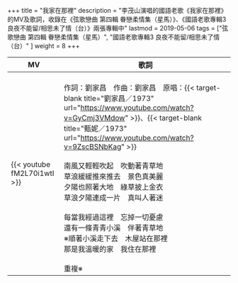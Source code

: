 +++
title = "我家在那裡"
description = "李茂山演唱的國語老歌《我家在那裡》的MV及歌詞，收錄在《弦歌戀曲 第四輯 眷戀柔情集（星馬）》、《國語老歌專輯3 良夜不能留/相思未了情（台）》兩張專輯中"
lastmod = 2019-05-06
tags = ["弦歌戀曲 第四輯 眷戀柔情集（星馬）",  "國語老歌專輯3 良夜不能留/相思未了情（台）" ]
weight = 8
+++

MV  | 歌詞  
--------------|-------
{{< youtube fM2L70i1wtI >}}|<br/>作詞：劉家昌　作曲：劉家昌　原唱：{{< target-blank title="劉家昌／1973" url="https://www.youtube.com/watch?v=GyCmj3VMdow" >}}、{{< target-blank title="甄妮／1973" url="https://www.youtube.com/watch?v=9ZscBSNbKag" >}}<br/><br/>南風又輕輕吹起　吹動著青草地<br/>草浪緩緩推來推去　景色真美麗<br/>夕陽也照著大地　綠草披上金衣<br/>草浪夕陽連成一片　真叫人著迷<br/><br/>每當我經過這裡　忘掉一切憂慮<br/>還有一條青青小溪　伴著青草地<br/>※順著小溪走下去　木屋站在那裡<br/>那是我溫暖的家　我住在那裡<br/><br/>重複※